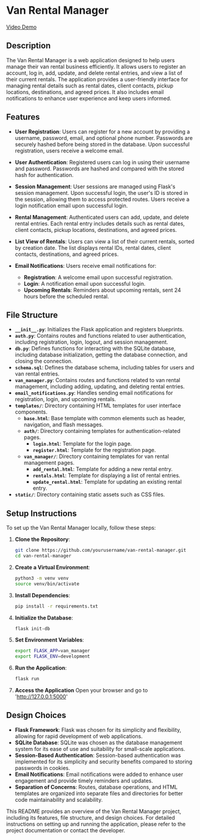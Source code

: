 # Van Rental Manager

[Video Demo](#) <!-- Replace with your video demo URL -->

## Description

The Van Rental Manager is a web application designed to help users manage their van rental business efficiently. It allows users to register an account, log in, add, update, and delete rental entries, and view a list of their current rentals. The application provides a user-friendly interface for managing rental details such as rental dates, client contacts, pickup locations, destinations, and agreed prices. It also includes email notifications to enhance user experience and keep users informed.

## Features

- **User Registration**: Users can register for a new account by providing a username, password, email, and optional phone number. Passwords are securely hashed before being stored in the database. Upon successful registration, users receive a welcome email.

- **User Authentication**: Registered users can log in using their username and password. Passwords are hashed and compared with the stored hash for authentication.

- **Session Management**: User sessions are managed using Flask's session management. Upon successful login, the user's ID is stored in the session, allowing them to access protected routes. Users receive a login notification email upon successful login.

- **Rental Management**: Authenticated users can add, update, and delete rental entries. Each rental entry includes details such as rental dates, client contacts, pickup locations, destinations, and agreed prices.

- **List View of Rentals**: Users can view a list of their current rentals, sorted by creation date. The list displays rental IDs, rental dates, client contacts, destinations, and agreed prices.

- **Email Notifications**: Users receive email notifications for:
  - **Registration**: A welcome email upon successful registration.
  - **Login**: A notification email upon successful login.
  - **Upcoming Rentals**: Reminders about upcoming rentals, sent 24 hours before the scheduled rental.

## File Structure

- **`__init__.py`**: Initializes the Flask application and registers blueprints.
- **`auth.py`**: Contains routes and functions related to user authentication, including registration, login, logout, and session management.
- **`db.py`**: Defines functions for interacting with the SQLite database, including database initialization, getting the database connection, and closing the connection.
- **`schema.sql`**: Defines the database schema, including tables for users and van rental entries.
- **`van_manager.py`**: Contains routes and functions related to van rental management, including adding, updating, and deleting rental entries.
- **`email_notifications.py`**: Handles sending email notifications for registration, login, and upcoming rentals.
- **`templates/`**: Directory containing HTML templates for user interface components.
  - **`base.html`**: Base template with common elements such as header, navigation, and flash messages.
  - **`auth/`**: Directory containing templates for authentication-related pages.
    - **`login.html`**: Template for the login page.
    - **`register.html`**: Template for the registration page.
  - **`van_manager/`**: Directory containing templates for van rental management pages.
    - **`add_rental.html`**: Template for adding a new rental entry.
    - **`rentals.html`**: Template for displaying a list of rental entries.
    - **`update_rental.html`**: Template for updating an existing rental entry.
- **`static/`**: Directory containing static assets such as CSS files.

## Setup Instructions

To set up the Van Rental Manager locally, follow these steps:

1. **Clone the Repository**: 
   ```bash
   git clone https://github.com/yourusername/van-rental-manager.git
   cd van-rental-manager

2. **Create a Virtual Environment**:
    ```bash
    python3 -m venv venv
    source venv/bin/activate

3. **Install Dependencies**:
    ```bash
    pip install -r requirements.txt

4. **Initialize the Database**:
    ```bash
    flask init-db

5. **Set Environment Variables**:
    ```bash
    export FLASK_APP=van_manager
    export FLASK_ENV=development

6. **Run the Application**:
    ```bash
    flask run

7. **Access the Application**
    Open your browser and go to 'http://127.0.0.1:5000'


  ## Design Choices

- **Flask Framework**: Flask was chosen for its simplicity and flexibility, allowing for rapid development of web applications.
- **SQLite Database**: SQLite was chosen as the database management system for its ease of use and suitability for small-scale applications.
- **Session-Based Authentication**: Session-based authentication was implemented for its simplicity and security benefits compared to storing passwords in cookies.
- **Email Notifications**: Email notifications were added to enhance user engagement and provide timely reminders and updates.
- **Separation of Concerns**: Routes, database operations, and HTML templates are organized into separate files and directories for better code maintainability and scalability.

This README provides an overview of the Van Rental Manager project, including its features, file structure, and design choices. For detailed instructions on setting up and running the application, please refer to the project documentation or contact the developer.